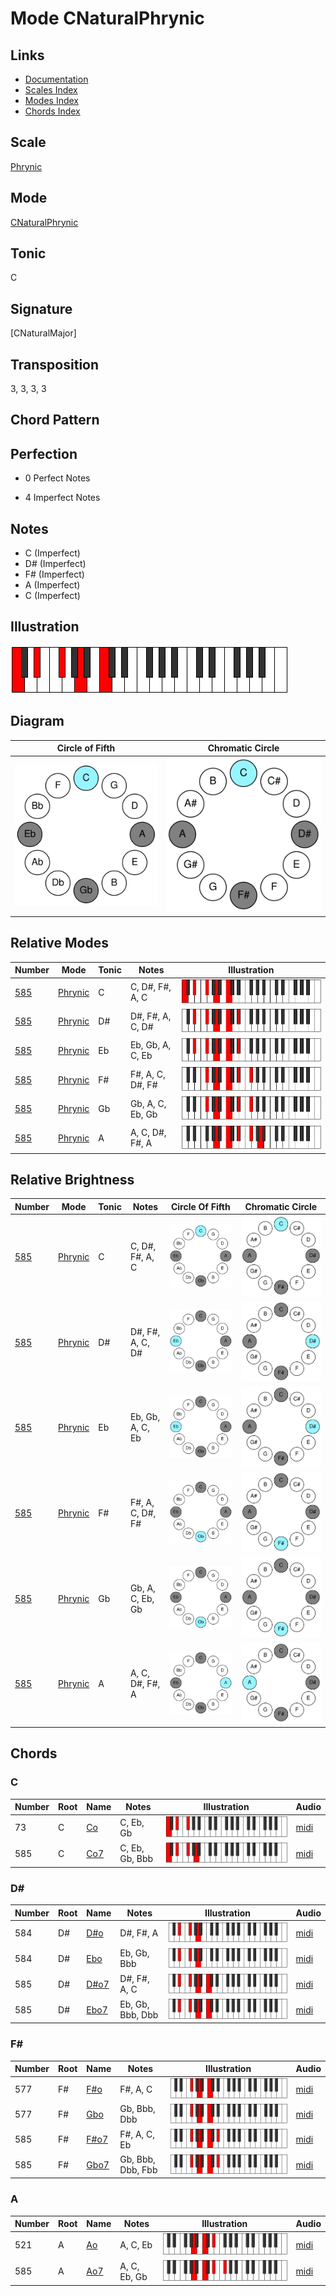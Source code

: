 # Mode CNaturalPhrynic

## Links

- [Documentation](README.md)
- [Scales Index](Scales.md)
- [Modes Index](Modes.md)
- [Chords Index](Chords.md)

## Scale

[Phrynic](ScalePhrynic.md)

## Mode

[CNaturalPhrynic](ModeCNaturalPhrynic.md)

## Tonic

C

## Signature

[CNaturalMajor]

## Transposition

3, 3, 3, 3

## Chord Pattern



## Perfection

 - 0 Perfect Notes

 - 4 Imperfect Notes

## Notes

- C (Imperfect)
- D# (Imperfect)
- F# (Imperfect)
- A (Imperfect)
- C (Imperfect)

## Illustration

![CNaturalPhrynic](ModeCNaturalPhrynic.png)

## Diagram

| Circle of Fifth | Chromatic Circle |
|-----------------|------------------|
| ![CNaturalPhrynic](CircleOfFifthModeCNaturalPhrynic.svg) | ![CNaturalPhrynic](ChromaticCircleModeCNaturalPhrynic.svg) |
## Relative Modes

| Number | Mode | Tonic | Notes | Illustration |
|--------|------|-------|-------|--------------|
| [585](https://ianring.com/musictheory/scales/585) | [Phrynic](ModePhrynic.md) | C | C, D#, F#, A, C | ![CNaturalPhrynic](ModeCNaturalPhrynic.png) |
| [585](https://ianring.com/musictheory/scales/585) | [Phrynic](ModePhrynic.md) | D# | D#, F#, A, C, D# | ![DSharpPhrynic](ModeDSharpPhrynic.png) |
| [585](https://ianring.com/musictheory/scales/585) | [Phrynic](ModePhrynic.md) | Eb | Eb, Gb, A, C, Eb | ![EFlatPhrynic](ModeEFlatPhrynic.png) |
| [585](https://ianring.com/musictheory/scales/585) | [Phrynic](ModePhrynic.md) | F# | F#, A, C, D#, F# | ![FSharpPhrynic](ModeFSharpPhrynic.png) |
| [585](https://ianring.com/musictheory/scales/585) | [Phrynic](ModePhrynic.md) | Gb | Gb, A, C, Eb, Gb | ![GFlatPhrynic](ModeGFlatPhrynic.png) |
| [585](https://ianring.com/musictheory/scales/585) | [Phrynic](ModePhrynic.md) | A | A, C, D#, F#, A | ![ANaturalPhrynic](ModeANaturalPhrynic.png) |
## Relative Brightness

| Number | Mode | Tonic | Notes | Circle Of Fifth | Chromatic Circle |
|--------|------|-------|-------|-----------------|------------------|
| [585](https://ianring.com/musictheory/scales/585) | [Phrynic](ModePhrynic.md) | C | C, D#, F#, A, C | ![CNaturalPhrynic](CircleOfFifthModeCNaturalPhrynic.svg) | ![CNaturalPhrynic](ChromaticCircleModeCNaturalPhrynic.svg) |
| [585](https://ianring.com/musictheory/scales/585) | [Phrynic](ModePhrynic.md) | D# | D#, F#, A, C, D# | ![DSharpPhrynic](CircleOfFifthModeDSharpPhrynic.svg) | ![DSharpPhrynic](ChromaticCircleModeDSharpPhrynic.svg) |
| [585](https://ianring.com/musictheory/scales/585) | [Phrynic](ModePhrynic.md) | Eb | Eb, Gb, A, C, Eb | ![EFlatPhrynic](CircleOfFifthModeEFlatPhrynic.svg) | ![EFlatPhrynic](ChromaticCircleModeEFlatPhrynic.svg) |
| [585](https://ianring.com/musictheory/scales/585) | [Phrynic](ModePhrynic.md) | F# | F#, A, C, D#, F# | ![FSharpPhrynic](CircleOfFifthModeFSharpPhrynic.svg) | ![FSharpPhrynic](ChromaticCircleModeFSharpPhrynic.svg) |
| [585](https://ianring.com/musictheory/scales/585) | [Phrynic](ModePhrynic.md) | Gb | Gb, A, C, Eb, Gb | ![GFlatPhrynic](CircleOfFifthModeGFlatPhrynic.svg) | ![GFlatPhrynic](ChromaticCircleModeGFlatPhrynic.svg) |
| [585](https://ianring.com/musictheory/scales/585) | [Phrynic](ModePhrynic.md) | A | A, C, D#, F#, A | ![ANaturalPhrynic](CircleOfFifthModeANaturalPhrynic.svg) | ![ANaturalPhrynic](ChromaticCircleModeANaturalPhrynic.svg) |

## Chords

### C

| Number | Root | Name | Notes | Illustration | Audio |
|--------|------|------|-------|--------------|-------|
| 73 | C | [Co](ChordCNaturalDiminished.md) | C, Eb, Gb | ![Co](ChordCNaturalDiminishedRootPosition.png) | [midi](ChordCNaturalDiminishedRootPosition.mid) |
| 585 | C | [Co7](ChordCNaturalFullDiminishedSeventh.md) | C, Eb, Gb, Bbb | ![Co7](ChordCNaturalFullDiminishedSeventhRootPosition.png) | [midi](ChordCNaturalFullDiminishedSeventhRootPosition.mid) |

### D#

| Number | Root | Name | Notes | Illustration | Audio |
|--------|------|------|-------|--------------|-------|
| 584 | D# | [D#o](ChordDSharpDiminished.md) | D#, F#, A | ![D#o](ChordDSharpDiminishedRootPosition.png) | [midi](ChordDSharpDiminishedRootPosition.mid) |
| 584 | D# | [Ebo](ChordEFlatDiminished.md) | Eb, Gb, Bbb | ![Ebo](ChordEFlatDiminishedRootPosition.png) | [midi](ChordEFlatDiminishedRootPosition.mid) |
| 585 | D# | [D#o7](ChordDSharpFullDiminishedSeventh.md) | D#, F#, A, C | ![D#o7](ChordDSharpFullDiminishedSeventhRootPosition.png) | [midi](ChordDSharpFullDiminishedSeventhRootPosition.mid) |
| 585 | D# | [Ebo7](ChordEFlatFullDiminishedSeventh.md) | Eb, Gb, Bbb, Dbb | ![Ebo7](ChordEFlatFullDiminishedSeventhRootPosition.png) | [midi](ChordEFlatFullDiminishedSeventhRootPosition.mid) |

### F#

| Number | Root | Name | Notes | Illustration | Audio |
|--------|------|------|-------|--------------|-------|
| 577 | F# | [F#o](ChordFSharpDiminished.md) | F#, A, C | ![F#o](ChordFSharpDiminishedRootPosition.png) | [midi](ChordFSharpDiminishedRootPosition.mid) |
| 577 | F# | [Gbo](ChordGFlatDiminished.md) | Gb, Bbb, Dbb | ![Gbo](ChordGFlatDiminishedRootPosition.png) | [midi](ChordGFlatDiminishedRootPosition.mid) |
| 585 | F# | [F#o7](ChordFSharpFullDiminishedSeventh.md) | F#, A, C, Eb | ![F#o7](ChordFSharpFullDiminishedSeventhRootPosition.png) | [midi](ChordFSharpFullDiminishedSeventhRootPosition.mid) |
| 585 | F# | [Gbo7](ChordGFlatFullDiminishedSeventh.md) | Gb, Bbb, Dbb, Fbb | ![Gbo7](ChordGFlatFullDiminishedSeventhRootPosition.png) | [midi](ChordGFlatFullDiminishedSeventhRootPosition.mid) |

### A

| Number | Root | Name | Notes | Illustration | Audio |
|--------|------|------|-------|--------------|-------|
| 521 | A | [Ao](ChordANaturalDiminished.md) | A, C, Eb | ![Ao](ChordANaturalDiminishedRootPosition.png) | [midi](ChordANaturalDiminishedRootPosition.mid) |
| 585 | A | [Ao7](ChordANaturalFullDiminishedSeventh.md) | A, C, Eb, Gb | ![Ao7](ChordANaturalFullDiminishedSeventhRootPosition.png) | [midi](ChordANaturalFullDiminishedSeventhRootPosition.mid) |

